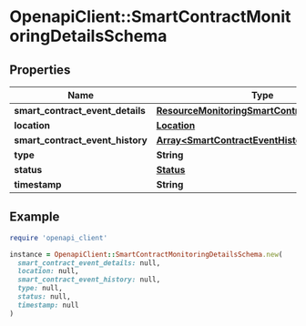 # OpenapiClient::SmartContractMonitoringDetailsSchema

## Properties

| Name | Type | Description | Notes |
| ---- | ---- | ----------- | ----- |
| **smart_contract_event_details** | [**ResourceMonitoringSmartContractEventDetails**](ResourceMonitoringSmartContractEventDetails.md) |  | [optional] |
| **location** | [**Location**](Location.md) |  | [optional] |
| **smart_contract_event_history** | [**Array&lt;SmartContractEventHistory&gt;**](SmartContractEventHistory.md) |  | [optional] |
| **type** | **String** |  | [optional] |
| **status** | [**Status**](Status.md) |  | [optional] |
| **timestamp** | **String** |  | [optional] |

## Example

```ruby
require 'openapi_client'

instance = OpenapiClient::SmartContractMonitoringDetailsSchema.new(
  smart_contract_event_details: null,
  location: null,
  smart_contract_event_history: null,
  type: null,
  status: null,
  timestamp: null
)
```

